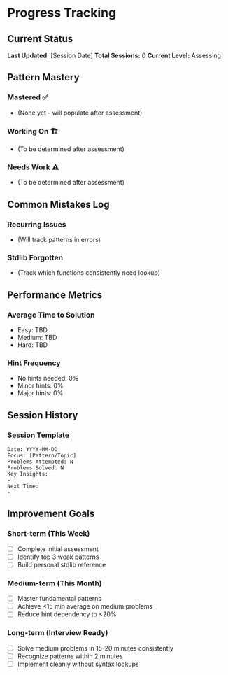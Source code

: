 # Progress Tracking

## Current Status
**Last Updated:** [Session Date]
**Total Sessions:** 0
**Current Level:** Assessing

## Pattern Mastery

### Mastered ✅
- (None yet - will populate after assessment)

### Working On 🏗️
- (To be determined after assessment)

### Needs Work ⚠️
- (To be determined after assessment)

## Common Mistakes Log

### Recurring Issues
- (Will track patterns in errors)

### Stdlib Forgotten
- (Track which functions consistently need lookup)

## Performance Metrics

### Average Time to Solution
- Easy: TBD
- Medium: TBD
- Hard: TBD

### Hint Frequency
- No hints needed: 0%
- Minor hints: 0%
- Major hints: 0%

## Session History

### Session Template
```
Date: YYYY-MM-DD
Focus: [Pattern/Topic]
Problems Attempted: N
Problems Solved: N
Key Insights:
- 
Next Time:
- 
```

## Improvement Goals

### Short-term (This Week)
- [ ] Complete initial assessment
- [ ] Identify top 3 weak patterns
- [ ] Build personal stdlib reference

### Medium-term (This Month)
- [ ] Master fundamental patterns
- [ ] Achieve <15 min average on medium problems
- [ ] Reduce hint dependency to <20%

### Long-term (Interview Ready)
- [ ] Solve medium problems in 15-20 minutes consistently
- [ ] Recognize patterns within 2 minutes
- [ ] Implement cleanly without syntax lookups
